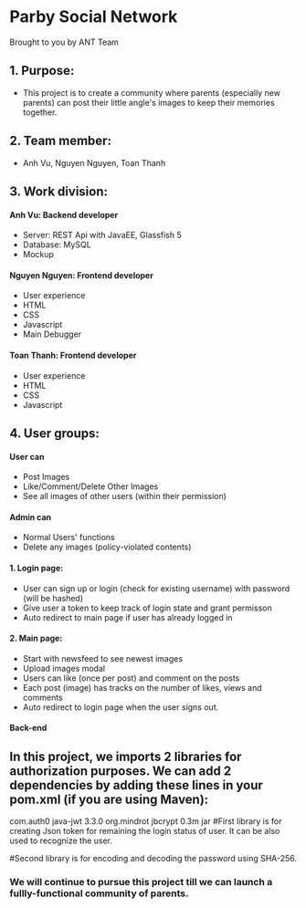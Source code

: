 # Parby Social Network

Brought to you by ANT Team

## 1. Purpose: 
- This project is to create a community where parents (especially new parents) can post their little angle's images to keep their memories together. 

## 2. Team member: 
- Anh Vu, Nguyen Nguyen, Toan Thanh

## 3. Work division:

#### Anh Vu: Backend developer
  - Server: REST Api with JavaEE, Glassfish 5
  - Database: MySQL
  - Mockup
  
  
#### Nguyen Nguyen: Frontend developer
  - User experience
  - HTML
  - CSS 
  - Javascript
  - Main Debugger
  
#### Toan Thanh: Frontend developer
  - User experience
  - HTML
  - CSS 
  - Javascript

## 4. User groups:

#### User can
- Post Images 
- Like/Comment/Delete Other Images
- See all images of other users (within their permission)

#### Admin can
- Normal Users' functions
- Delete any images (policy-violated contents)

#### 1. Login page:

- User can sign up or login (check for existing username) with password (will be hashed)
- Give user a token to keep track of login state and grant permisson
- Auto redirect to main page if user has already logged in

#### 2. Main page:

- Start with newsfeed to see newest images
- Upload images modal
- Users can like (once per post) and comment on the posts
- Each post (image) has tracks on the number of likes, views and comments
- Auto redirect to login page when the user signs out.
#### Back-end 

## In this project, we imports 2 libraries for authorization purposes. We can add 2 dependencies by adding these lines in your pom.xml (if you are using Maven):

<dependency>
            <groupId>com.auth0</groupId>
            <artifactId>java-jwt</artifactId>
            <version>3.3.0</version>
        </dependency>
<dependency>
            <groupId>org.mindrot</groupId>
            <artifactId>jbcrypt</artifactId>
            <version>0.3m</version>
            <type>jar</type>
        </dependency>
#First library is for creating Json token for remaining the login status of user. It can be also used to recognize the user.

#Second library is for encoding and decoding the password using SHA-256.
### We will continue to pursue this project till we can launch a fullly-functional community of parents.
